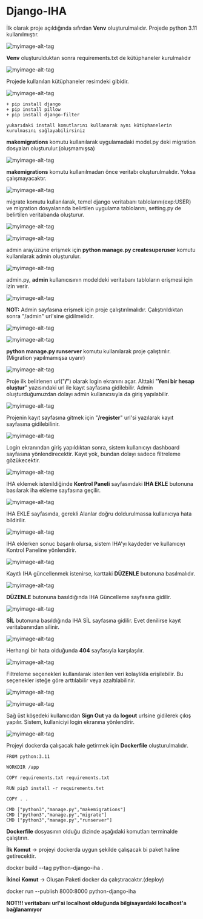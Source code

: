 # Django-IHA

İlk olarak proje açıldığında sıfırdan **Venv** oluşturulmalıdır. Projede python 3.11 kullanılmıştır.

![myimage-alt-tag](https://github.com/MTUSTA/Django-IHA/blob/main/ReadmeMD_Image/yeni%20venv%20olusturma.jpg?raw=true)

**Venv** oluşturulduktan sonra requirements.txt de kütüphaneler kurulmalıdır

![myimage-alt-tag](https://github.com/MTUSTA/Django-IHA/blob/main/ReadmeMD_Image/requirements2.jpg?raw=true)

Projede kullanılan kütüphaneler resimdeki gibidir.

![myimage-alt-tag](https://github.com/MTUSTA/Django-IHA/blob/main/ReadmeMD_Image/requirements.jpg?raw=true)

```
+ pip install django
+ pip install pillow
+ pip install django-filter

yukarıdaki install komutlarını kullanarak aynı kütüphanelerin kurulmasını sağlayabilirsiniz
```

**makemigrations** komutu kullanılarak uygulamadaki model.py deki migration dosyaları oluşturulur.(oluşmamışsa)

![myimage-alt-tag](https://github.com/MTUSTA/Django-IHA/blob/main/ReadmeMD_Image/makemigrations.jpg?raw=true)

**makemigrations** komutu kullanılmadan önce veritabı oluşturulmalıdır. Yoksa çalışmayacaktır.

![myimage-alt-tag](https://github.com/MTUSTA/Django-IHA/blob/main/ReadmeMD_Image/database%20olu%C5%9Fturma.jpg?raw=true)


migrate komutu kullanılarak, temel django veritabanı tablolarını(exp:USER) ve migration dosyalarında belirtilen uygulama tablolarını, setting.py de belirtilen veritabanda oluşturur.

![myimage-alt-tag](https://github.com/MTUSTA/Django-IHA/blob/main/ReadmeMD_Image/postgresql_setting.jpg?raw=true)

![myimage-alt-tag](https://github.com/MTUSTA/Django-IHA/blob/main/ReadmeMD_Image/migrate.jpg?raw=true)

admin arayüzüne erişmek için **python manage.py createsuperuser** komutu kullanılarak admin oluşturulur.

![myimage-alt-tag](https://github.com/MTUSTA/Django-IHA/blob/main/ReadmeMD_Image/createsuperuser.jpg?raw=true)

admin.py, **admin** kullanıcısının modeldeki veritabanı tabloların erişmesi için izin verir.

![myimage-alt-tag](https://github.com/MTUSTA/Django-IHA/blob/main/ReadmeMD_Image/admin_py.jpg?raw=true)

**NOT:** Admin sayfasına erişmek için proje çalıştırılmalıdır. Çalıştırıldıktan sonra "/admin" url'sine gidilmelidir.

![myimage-alt-tag](https://github.com/MTUSTA/Django-IHA/blob/main/ReadmeMD_Image/admin.jpg?raw=true)

![myimage-alt-tag](https://github.com/MTUSTA/Django-IHA/blob/main/ReadmeMD_Image/admin%20aray%C3%BCz%C3%BC.jpg?raw=true)

**python manage.py runserver** komutu kullanılarak proje çalıştırılır. (Migration yapılmamışsa uyarır) 

![myimage-alt-tag](https://github.com/MTUSTA/Django-IHA/blob/main/ReadmeMD_Image/runserver.jpg?raw=true)

Proje ilk belirlenen url("**/**") olarak login ekranını açar. Alttaki "**Yeni bir hesap oluştur**" yazısındaki url ile kayıt sayfasına gidilebilir. Admin oluşturduğumuzdan dolayı admin kullanıcısıyla da giriş yapılabilir.

![myimage-alt-tag](https://github.com/MTUSTA/Django-IHA/blob/main/ReadmeMD_Image/login.jpg?raw=true)

Projenin kayıt sayfasına gitmek için "**/register**" url'si yazılarak kayıt sayfasına gidilebilinir.

![myimage-alt-tag](https://github.com/MTUSTA/Django-IHA/blob/main/ReadmeMD_Image/hesap%20olu%C5%9Fturmaca.jpg?raw=true)

Login ekranından giriş yapıldıktan sonra, sistem kullanıcıyı dashboard sayfasına yönlendirecektir. Kayıt yok, bundan dolayı sadece filtreleme gözükecektir.

![myimage-alt-tag](https://github.com/MTUSTA/Django-IHA/blob/main/ReadmeMD_Image/dashboard_bos.jpg?raw=true)

IHA eklemek istenildiğinde **Kontrol Paneli** sayfasındaki **IHA EKLE** butonuna basılarak iha ekleme sayfasına geçilir.

![myimage-alt-tag](https://github.com/MTUSTA/Django-IHA/blob/main/ReadmeMD_Image/iha_ekle.jpg?raw=true)

IHA EKLE sayfasında, gerekli Alanlar doğru doldurulmassa kullanıcıya hata bildirilir.

![myimage-alt-tag](https://github.com/MTUSTA/Django-IHA/blob/main/ReadmeMD_Image/iha_ekle_hata.jpg?raw=true)

IHA eklerken sonuc başarılı olursa, sistem IHA'yı kaydeder ve kullanıcıyı Kontrol Paneline yönlendirir.

![myimage-alt-tag](https://github.com/MTUSTA/Django-IHA/blob/main/ReadmeMD_Image/dashboard.jpg?raw=true)

Kayıtlı IHA güncellenmek istenirse, karttaki **DÜZENLE** butonuna basılmalıdır.

![myimage-alt-tag](https://github.com/MTUSTA/Django-IHA/blob/main/ReadmeMD_Image/dashboard.jpg?raw=true)

**DÜZENLE** butonuna basıldığında IHA Güncelleme sayfasına gidilir.

![myimage-alt-tag](https://github.com/MTUSTA/Django-IHA/blob/main/ReadmeMD_Image/iha_g%C3%BCncelle.jpg?raw=true)

**SİL** butonuna basıldığında IHA SİL sayfasına gidilir. Evet denilirse kayıt veritabanından silinir.

![myimage-alt-tag](https://github.com/MTUSTA/Django-IHA/blob/main/ReadmeMD_Image/iha%20sil.jpg?raw=true)

Herhangi bir hata olduğunda **404** sayfasıyla karşılaşılır.

![myimage-alt-tag](https://github.com/MTUSTA/Django-IHA/blob/main/ReadmeMD_Image/404.jpg?raw=true)

Filtreleme seçenekleri kullanılarak istenilen veri kolaylıkla erişilebilir. Bu seçenekler isteğe göre arttılabilir veya azaltılabilinir.

![myimage-alt-tag](https://github.com/MTUSTA/Django-IHA/blob/main/ReadmeMD_Image/django-filter.jpg?raw=true)

![myimage-alt-tag](https://github.com/MTUSTA/Django-IHA/blob/main/ReadmeMD_Image/django-filter2.jpg?raw=true)

Sağ üst köşedeki kullanıcıdan **Sign Out** ya da **logout** urlsine gidilerek çıkış yapılır. Sistem, kullaniciyi login ekranına yönlendirir.

![myimage-alt-tag](https://github.com/MTUSTA/Django-IHA/blob/main/ReadmeMD_Image/logout.jpg?raw=true)

Projeyi dockerda çalışacak hale getirmek için **Dockerfile** oluşturulmalıdır.
```
FROM python:3.11

WORKDIR /app

COPY requirements.txt requirements.txt

RUN pip3 install -r requirements.txt

COPY . .

CMD ["python3","manage.py","makemigrations"]
CMD ["python3","manage.py","migrate"]
CMD ["python3","manage.py","runserver"]
```
**Dockerfile** dosyasının olduğu dizinde aşağıdaki komutları terminalde çalıştırın. 

**İlk Komut** -> projeyi dockerda uygun şekilde çalışacak bi paket haline getirecektir.

docker build --tag python-django-iha .

**İkinci Komut** -> Oluşan Paketi docker da çalıştıracaktır.(deploy)

docker run --publish 8000:8000 python-django-iha

**NOT!!! veritabanı url'si localhost olduğunda bilgisayardaki localhost'a bağlanamıyor**
